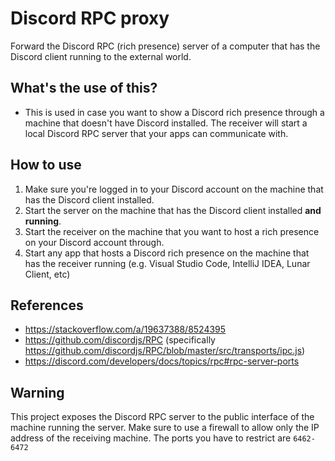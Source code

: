 # Discord RPC proxy

Forward the Discord RPC (rich presence) server of a computer that has the Discord client running to the external world.

## What's the use of this?
- This is used in case you want to show a Discord rich presence through a machine that doesn't have Discord installed. The receiver will start a local Discord RPC server that your apps can communicate with.

## How to use
1. Make sure you're logged in to your Discord account on the machine that has the Discord client installed.
2. Start the server on the machine that has the Discord client installed **and running**.
3. Start the receiver on the machine that you want to host a rich presence on your Discord account through.
4. Start any app that hosts a Discord rich presence on the machine that has the receiver running (e.g. Visual Studio Code, IntelliJ IDEA, Lunar Client, etc)

## References
- https://stackoverflow.com/a/19637388/8524395
- https://github.com/discordjs/RPC (specifically https://github.com/discordjs/RPC/blob/master/src/transports/ipc.js)
- https://discord.com/developers/docs/topics/rpc#rpc-server-ports

## Warning
This project exposes the Discord RPC server to the public interface of the machine running the server. Make sure to use a firewall to allow only the IP address of the receiving machine. The ports you have to restrict are `6462-6472`
